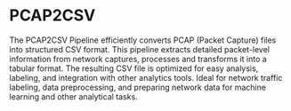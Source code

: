 # PCAP2CSV

The PCAP2CSV Pipeline efficiently converts PCAP (Packet Capture) files into structured CSV format. This pipeline extracts detailed packet-level information from network captures, processes and transforms it into a tabular format. The resulting CSV file is optimized for easy analysis, labeling, and integration with other analytics tools. Ideal for network traffic labeling, data preprocessing, and preparing network data for machine learning and other analytical tasks.
